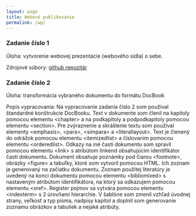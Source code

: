 ```yaml
---
layout: page
title: Webové publikovanie
permalink: /wp/
---
```


### Zadanie číslo 1

Úloha: vytvorenie webovej prezentácie (webového sídla) o sebe.

Zdrojové súbory: [github repozitár](https://github.com/MartinOlejar/MartinOlejar.github.io)

### Zadanie číslo 2

Úloha: transformácia vybraného dokumentu do formátu DocBook

Popis vypracovania:
Na vypracovanie zadania číslo 2 som používal štandardné konštrukcie DocBooku. Text v dokumente som členil na kapitoly pomocou elementu &lt;chapter&gt; a na podkapitoly a podpodkapitoly pomocou elementu &lt;section&gt;. Pre zvýraznenie a skrášlenie textu som používal elementy &lt;emphasis&gt;, &lt;para&gt;, &lt;simpara&gt; a &lt;literallayout&gt;. Text je členený do odrážok pomocou elementu &lt;itemizedlist&gt; a číslovaním pomocou elementu &lt;orderedlist&gt;. Odkazy na iné časti dokumentu som spravil pomocou elementu &lt;link&gt; s atribútom linkend obsahujúcim identifikátor časti dokumentu. Dokument obsahuje poznámky pod čiarou &lt;footnote&gt;, 
obrázky &lt;figure&gt; a tabuľky, ktoré som vytvoril pomocou HTML. Ich zoznam je generovaný na začiatku dokumentu.
Zoznam použitej literatúry je uvedený na konci dokumentu pomocou elementu &lt;bibliomixed&gt; s nastaveným atribútom identifikátora, na ktorý sa odkazujem pomocou elementu &lt;xref&gt;. Register pojmov sa vytvára pomocou elementu &lt;indexterm&gt; s 2 úrovňami hierarchie. V šablóne som zmenil vzhľad úvodnej strany, veľkosť a typ písma, nadpisy kapitol a doplnil som generovanie zoznamu obrázkov a tabuliek a nejaké atribúty.

